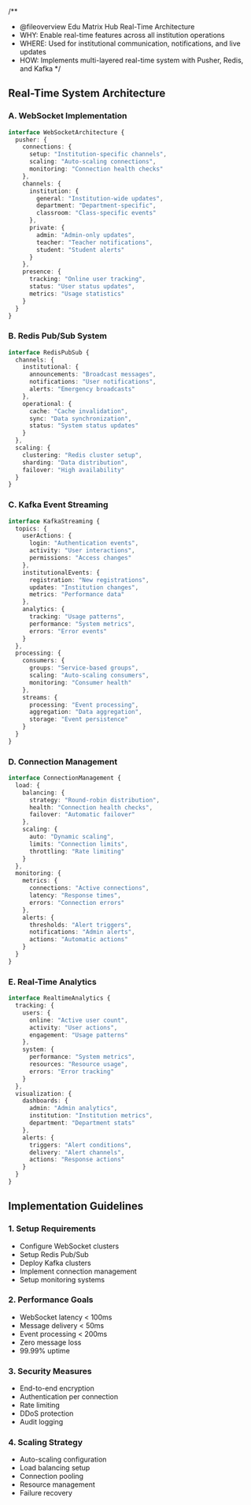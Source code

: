 /**
 * @fileoverview Edu Matrix Hub Real-Time Architecture
 * WHY: Enable real-time features across all institution operations
 * WHERE: Used for institutional communication, notifications, and live updates
 * HOW: Implements multi-layered real-time system with Pusher, Redis, and Kafka
 */

## Real-Time System Architecture

### A. WebSocket Implementation
```typescript
interface WebSocketArchitecture {
  pusher: {
    connections: {
      setup: "Institution-specific channels",
      scaling: "Auto-scaling connections",
      monitoring: "Connection health checks"
    },
    channels: {
      institution: {
        general: "Institution-wide updates",
        department: "Department-specific",
        classroom: "Class-specific events"
      },
      private: {
        admin: "Admin-only updates",
        teacher: "Teacher notifications",
        student: "Student alerts"
      }
    },
    presence: {
      tracking: "Online user tracking",
      status: "User status updates",
      metrics: "Usage statistics"
    }
  }
}
```

### B. Redis Pub/Sub System
```typescript
interface RedisPubSub {
  channels: {
    institutional: {
      announcements: "Broadcast messages",
      notifications: "User notifications",
      alerts: "Emergency broadcasts"
    },
    operational: {
      cache: "Cache invalidation",
      sync: "Data synchronization",
      status: "System status updates"
    }
  },
  scaling: {
    clustering: "Redis cluster setup",
    sharding: "Data distribution",
    failover: "High availability"
  }
}
```

### C. Kafka Event Streaming
```typescript
interface KafkaStreaming {
  topics: {
    userActions: {
      login: "Authentication events",
      activity: "User interactions",
      permissions: "Access changes"
    },
    institutionalEvents: {
      registration: "New registrations",
      updates: "Institution changes",
      metrics: "Performance data"
    },
    analytics: {
      tracking: "Usage patterns",
      performance: "System metrics",
      errors: "Error events"
    }
  },
  processing: {
    consumers: {
      groups: "Service-based groups",
      scaling: "Auto-scaling consumers",
      monitoring: "Consumer health"
    },
    streams: {
      processing: "Event processing",
      aggregation: "Data aggregation",
      storage: "Event persistence"
    }
  }
}
```

### D. Connection Management
```typescript
interface ConnectionManagement {
  load: {
    balancing: {
      strategy: "Round-robin distribution",
      health: "Connection health checks",
      failover: "Automatic failover"
    },
    scaling: {
      auto: "Dynamic scaling",
      limits: "Connection limits",
      throttling: "Rate limiting"
    }
  },
  monitoring: {
    metrics: {
      connections: "Active connections",
      latency: "Response times",
      errors: "Connection errors"
    },
    alerts: {
      thresholds: "Alert triggers",
      notifications: "Admin alerts",
      actions: "Automatic actions"
    }
  }
}
```

### E. Real-Time Analytics
```typescript
interface RealtimeAnalytics {
  tracking: {
    users: {
      online: "Active user count",
      activity: "User actions",
      engagement: "Usage patterns"
    },
    system: {
      performance: "System metrics",
      resources: "Resource usage",
      errors: "Error tracking"
    }
  },
  visualization: {
    dashboards: {
      admin: "Admin analytics",
      institution: "Institution metrics",
      department: "Department stats"
    },
    alerts: {
      triggers: "Alert conditions",
      delivery: "Alert channels",
      actions: "Response actions"
    }
  }
}
```

## Implementation Guidelines

### 1. Setup Requirements
- Configure WebSocket clusters
- Setup Redis Pub/Sub
- Deploy Kafka clusters
- Implement connection management
- Setup monitoring systems

### 2. Performance Goals
- WebSocket latency < 100ms
- Message delivery < 50ms
- Event processing < 200ms
- Zero message loss
- 99.99% uptime

### 3. Security Measures
- End-to-end encryption
- Authentication per connection
- Rate limiting
- DDoS protection
- Audit logging

### 4. Scaling Strategy
- Auto-scaling configuration
- Load balancing setup
- Connection pooling
- Resource management
- Failure recovery